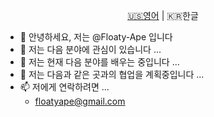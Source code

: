 <div align="center">

  [🇺🇸영어](./README.md) | 🇰🇷한글

</div>

- 👋 안녕하세요, 저는 @Floaty-Ape 입니다
- 👀 저는 다음 분야에 관심이 있습니다 ...
- 🌱 저는 현재 다음 분야를 배우는 중입니다 ...
- 💞️ 저는 다음과 같은 곳과의 협업을 계획중입니다 ...
- 📫 저에게 연락하려면 ...
  - floatyape@gmail.com

